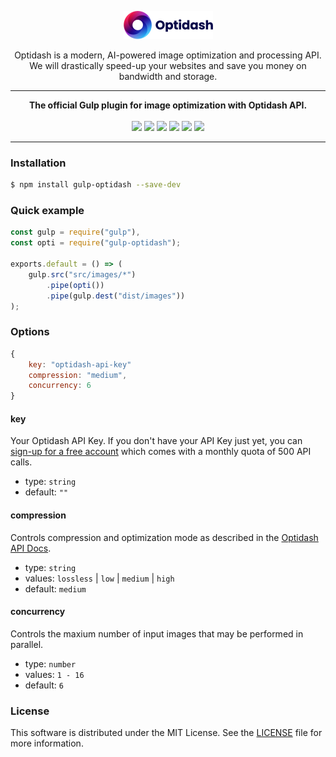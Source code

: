 <p align="center"><a href="https://optidash.ai"><img src="media/logotype.png" alt="Optidash" width="143" height="45"/></a></p>

<p align="center">
Optidash is a modern, AI-powered image optimization and processing API.<br>We will drastically speed-up your websites and save you money on bandwidth and storage.
</p>

---
<p align="center">
<strong>The official Gulp plugin for image optimization with Optidash API.</strong><br>
<br>
<img src="https://img.shields.io/npm/v/gulp-optidash?style=flat&color=success"/>
<img src="https://img.shields.io/node/v/gulp-optidash?style=flat&color=success"/>
<img src="https://img.shields.io/snyk/vulnerabilities/npm/gulp-optidash@1.0.0?style=flat&color=success"/>
<img src="https://img.shields.io/github/issues-raw/optidash-ai/optidash-gulp?style=flat&color=success"/>
<img src="https://img.shields.io/npm/l/optidash?style=flat&color=success"/>
<img src="https://img.shields.io/twitter/follow/optidashAI?label=Follow%20Us&style=flat&color=success&logo=twitter"/>
</p>

---

### Installation
```bash
$ npm install gulp-optidash --save-dev
```

### Quick example

```js
const gulp = require("gulp"),
const opti = require("gulp-optidash");

exports.default = () => (
    gulp.src("src/images/*")
        .pipe(opti())
        .pipe(gulp.dest("dist/images"))
);
```

### Options

```js
{
    key: "optidash-api-key"
    compression: "medium",
    concurrency: 6
}
```

#### key

Your Optidash API Key. If you don't have your API Key just yet, you can [sign-up for a free account](https://app.optidash.ai/signup) which comes with a monthly quota of 500 API calls.

* type: `string`
* default: `""`

#### compression

Controls compression and optimization mode as described in the [Optidash API Docs](https://docs.optidash.ai/optimization/overview#lossy-optimization-presets).

* type: `string`
* values: `lossless` | `low` | `medium` | `high`
* default: `medium`

#### concurrency

Controls the maxium number of input images that may be performed in parallel.

* type: `number`
* values: `1 - 16`
* default: `6`

### License
This software is distributed under the MIT License. See the [LICENSE](LICENSE) file for more information.